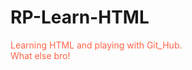 # RP-Learn-HTML
<html>
<body>
  <p style="color:tomato">
Learning HTML and playing with Git_Hub. <br>
What else bro!
  </p>
</body>
</html>
